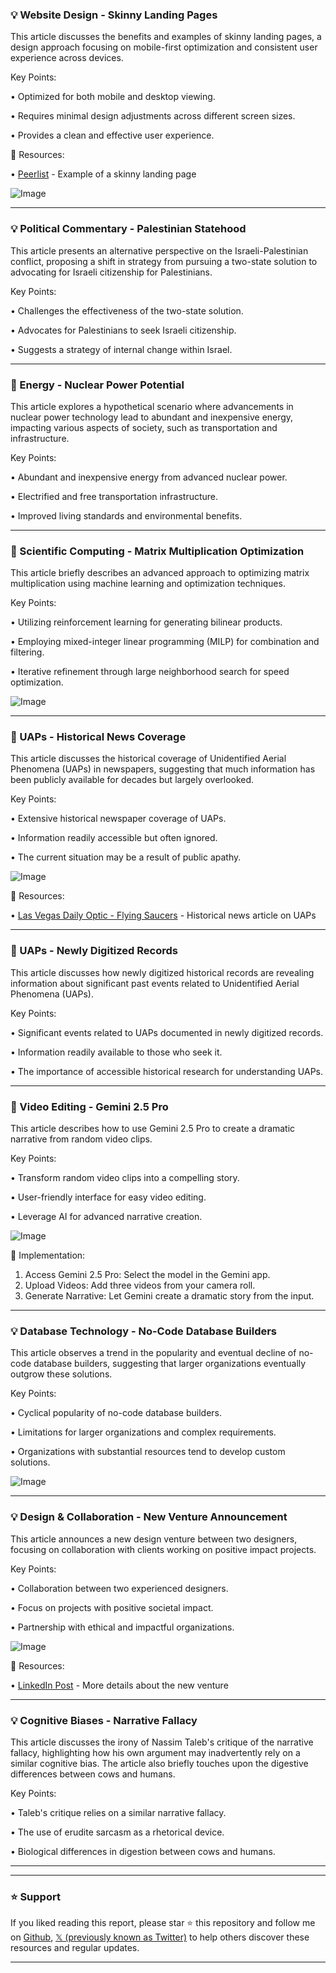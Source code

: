 ### 💡 Website Design - Skinny Landing Pages

This article discusses the benefits and examples of skinny landing pages, a design approach focusing on mobile-first optimization and consistent user experience across devices.

Key Points:

• Optimized for both mobile and desktop viewing.


• Requires minimal design adjustments across different screen sizes.


• Provides a clean and effective user experience.


🔗 Resources:

• [Peerlist](https://www.peerlist.com/) - Example of a skinny landing page


![Image](https://pbs.twimg.com/media/Gubf6iAbIAAiZC-?format=jpg&name=small)


---

### 💡 Political Commentary - Palestinian Statehood

This article presents an alternative perspective on the Israeli-Palestinian conflict, proposing a shift in strategy from pursuing a two-state solution to advocating for Israeli citizenship for Palestinians.

Key Points:

• Challenges the effectiveness of the two-state solution.


• Advocates for Palestinians to seek Israeli citizenship.


• Suggests a strategy of internal change within Israel.



---

### 🤖 Energy - Nuclear Power Potential

This article explores a hypothetical scenario where advancements in nuclear power technology lead to abundant and inexpensive energy, impacting various aspects of society, such as transportation and infrastructure.

Key Points:

• Abundant and inexpensive energy from advanced nuclear power.


• Electrified and free transportation infrastructure.


• Improved living standards and environmental benefits.


---

### 🤖 Scientific Computing - Matrix Multiplication Optimization

This article briefly describes an advanced approach to optimizing matrix multiplication using machine learning and optimization techniques.

Key Points:

• Utilizing reinforcement learning for generating bilinear products.


• Employing mixed-integer linear programming (MILP) for combination and filtering.


• Iterative refinement through large neighborhood search for speed optimization.


![Image](https://pbs.twimg.com/media/GuYMR2AXQAA_kZi?format=jpg&name=small)


---

### 🤖 UAPs - Historical News Coverage

This article discusses the historical coverage of Unidentified Aerial Phenomena (UAPs) in newspapers, suggesting that much information has been publicly available for decades but largely overlooked.

Key Points:

• Extensive historical newspaper coverage of UAPs.


• Information readily accessible but often ignored.


• The current situation may be a result of public apathy.


![Image](https://pbs.twimg.com/media/GubUYzHXAAA75qJ?format=png&name=medium)

🔗 Resources:

• [Las Vegas Daily Optic - Flying Saucers](https://newspapers.com/article/las-vegas-daily-optic-flying-saucers/170634391/) - Historical news article on UAPs



---

### 🤖 UAPs - Newly Digitized Records

This article discusses how newly digitized historical records are revealing information about significant past events related to Unidentified Aerial Phenomena (UAPs).

Key Points:

• Significant events related to UAPs documented in newly digitized records.


• Information readily available to those who seek it.


• The importance of accessible historical research for understanding UAPs.



---

### 🚀 Video Editing - Gemini 2.5 Pro

This article describes how to use Gemini 2.5 Pro to create a dramatic narrative from random video clips.

Key Points:

• Transform random video clips into a compelling story.


• User-friendly interface for easy video editing.


• Leverage AI for advanced narrative creation.


![Image](https://pbs.twimg.com/media/GuZAgXiXwAAPT2e.jpg)

🚀 Implementation:
1. Access Gemini 2.5 Pro: Select the model in the Gemini app.
2. Upload Videos: Add three videos from your camera roll.
3. Generate Narrative: Let Gemini create a dramatic story from the input.



---

### 💡 Database Technology - No-Code Database Builders

This article observes a trend in the popularity and eventual decline of no-code database builders, suggesting that larger organizations eventually outgrow these solutions.

Key Points:

• Cyclical popularity of no-code database builders.


• Limitations for larger organizations and complex requirements.


• Organizations with substantial resources tend to develop custom solutions.


![Image](https://pbs.twimg.com/media/GuZfKBeaQAAP-DX?format=jpg&name=small)


---

### 💡 Design & Collaboration - New Venture Announcement

This article announces a new design venture between two designers, focusing on collaboration with clients working on positive impact projects.

Key Points:

• Collaboration between two experienced designers.


• Focus on projects with positive societal impact.


• Partnership with ethical and impactful organizations.


![Image](https://pbs.twimg.com/media/GuYXdGtbEAMEuw9?format=jpg&name=small)

🔗 Resources:

• [LinkedIn Post](https://bit.ly/4k3yA8l) - More details about the new venture


---

### 💡 Cognitive Biases - Narrative Fallacy

This article discusses the irony of Nassim Taleb's critique of the narrative fallacy, highlighting how his own argument may inadvertently rely on a similar cognitive bias.  The article also briefly touches upon the digestive differences between cows and humans.

Key Points:

• Taleb's critique relies on a similar narrative fallacy.


•  The use of erudite sarcasm as a rhetorical device.


•  Biological differences in digestion between cows and humans.


---


---

### ⭐️ Support

If you liked reading this report, please star ⭐️ this repository and follow me on [Github](https://github.com/Drix10), [𝕏 (previously known as Twitter)](https://x.com/DRIX_10_) to help others discover these resources and regular updates.

---